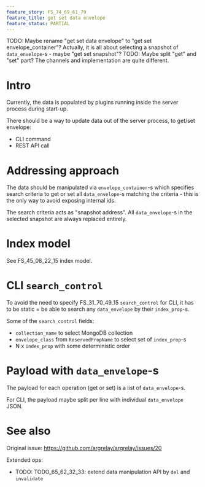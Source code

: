 ```yaml
---
feature_story: FS_74_69_61_79
feature_title: get set data envelope
feature_status: PARTIAL
---
```


TODO: Maybe rename "get set data envelope" to "get set envelope_container"?
      Actually, it is all about selecting a snapshot of `data_envelope`-s - maybe "get set snapshot"?
TODO: Maybe split "get" and "set" part? The channels and implementation are quite different.

# Intro

Currently, the data is populated by plugins running inside the server process during start-up.

There should be a way to update data out of the server process, to get/set envelope:
*   CLI command
*   REST API call

# Addressing approach

The data should be manipulated via `envelope_container`-s which specifies search criteria to
get or set all `data_envelope`-s matching the criteria - this is the only way to avoid exposing internal ids.

The search criteria acts as "snapshot address".
All `data_envelope`-s in the selected snapshot are always replaced entirely.

# Index model

See FS_45_08_22_15 index model.

# CLI `search_control`

To avoid the need to specify FS_31_70_49_15 `search_control` for CLI,
it has to be static = be able to search any `data_envelope` by their `index_prop`-s.

Some of the `search_control` fields:
*   `collection_name` to select MongoDB collection
*   `envelope_class` from `ReservedPropName` to select set of `index_prop`-s
*   N x `index_prop` with some deterministic order

# Payload with `data_envelope`-s

The payload for each operation (get or set) is a list of `data_envelope`-s.

For CLI, the payload maybe split per line with individual `data_envelope` JSON.

# See also

Original issue: https://github.com/argrelay/argrelay/issues/20

Extended ops:
*   TODO: TODO_65_62_32_33: extend data manipulation API by `del` and `invalidate`
